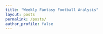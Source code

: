 ```yaml
---
title: "Weekly Fantasy Football Analysis"
layout: posts
permalink: /posts/
author_profile: false
---
```

